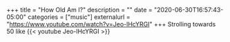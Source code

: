 +++
title = "How Old Am I?"
description = ""
date = "2020-06-30T16:57:43-05:00"
categories = ["music"]
externalurl = "https://www.youtube.com/watch?v=Jeo-lHcYRGI"
+++
Strolling towards 50 like
{{< youtube Jeo-lHcYRGI >}}